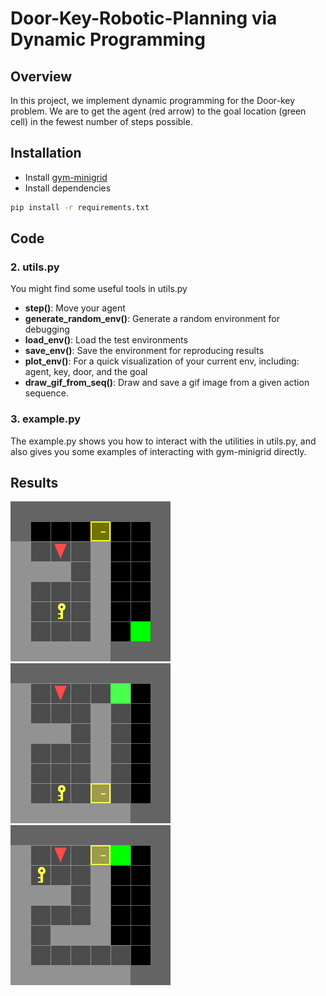 # Door-Key-Robotic-Planning via Dynamic Programming

## Overview
In this project, we implement dynamic programming for the Door-key problem. We are to get the agent (red arrow) to the goal location (green cell) in the fewest number of steps possible.

## Installation

- Install [gym-minigrid](https://github.com/maximecb/gym-minigrid)
- Install dependencies
```bash
pip install -r requirements.txt
```
## Code 
### 2. utils.py
You might find some useful tools in utils.py
- **step()**: Move your agent
- **generate_random_env()**: Generate a random environment for debugging
- **load_env()**: Load the test environments
- **save_env()**: Save the environment for reproducing results
- **plot_env()**: For a quick visualization of your current env, including: agent, key, door, and the goal
- **draw_gif_from_seq()**: Draw and save a gif image from a given action sequence.
### 3. example.py
The example.py shows you how to interact with the utilities in utils.py, and also gives you some examples of interacting with gym-minigrid directly.


## Results
<img src="GIFs/Known Map GIFs/8x8-normal.gif">
<img src="GIFs/Known Map GIFs/8x8-direct.gif">
<img src="GIFs/Known Map GIFs/8x8-shortcut.gif">
